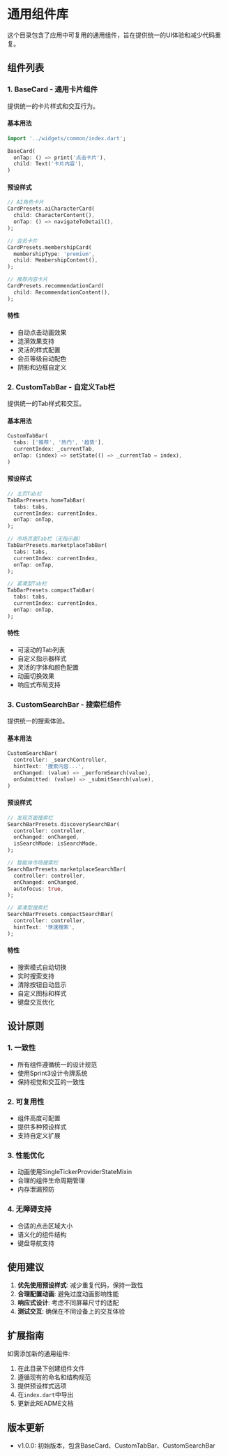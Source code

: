 # 通用组件库

这个目录包含了应用中可复用的通用组件，旨在提供统一的UI体验和减少代码重复。

## 组件列表

### 1. BaseCard - 通用卡片组件
提供统一的卡片样式和交互行为。

#### 基本用法
```dart
import '../widgets/common/index.dart';

BaseCard(
  onTap: () => print('点击卡片'),
  child: Text('卡片内容'),
)
```

#### 预设样式
```dart
// AI角色卡片
CardPresets.aiCharacterCard(
  child: CharacterContent(),
  onTap: () => navigateToDetail(),
);

// 会员卡片
CardPresets.membershipCard(
  membershipType: 'premium',
  child: MembershipContent(),
);

// 推荐内容卡片
CardPresets.recommendationCard(
  child: RecommendationContent(),
);
```

#### 特性
- 自动点击动画效果
- 涟漪效果支持
- 灵活的样式配置
- 会员等级自动配色
- 阴影和边框自定义

### 2. CustomTabBar - 自定义Tab栏
提供统一的Tab样式和交互。

#### 基本用法
```dart
CustomTabBar(
  tabs: ['推荐', '热门', '趋势'],
  currentIndex: _currentTab,
  onTap: (index) => setState(() => _currentTab = index),
)
```

#### 预设样式
```dart
// 主页Tab栏
TabBarPresets.homeTabBar(
  tabs: tabs,
  currentIndex: currentIndex,
  onTap: onTap,
);

// 市场页面Tab栏（无指示器）
TabBarPresets.marketplaceTabBar(
  tabs: tabs,
  currentIndex: currentIndex,
  onTap: onTap,
);

// 紧凑型Tab栏
TabBarPresets.compactTabBar(
  tabs: tabs,
  currentIndex: currentIndex,
  onTap: onTap,
);
```

#### 特性
- 可滚动的Tab列表
- 自定义指示器样式
- 灵活的字体和颜色配置
- 动画切换效果
- 响应式布局支持

### 3. CustomSearchBar - 搜索栏组件
提供统一的搜索体验。

#### 基本用法
```dart
CustomSearchBar(
  controller: _searchController,
  hintText: '搜索内容...',
  onChanged: (value) => _performSearch(value),
  onSubmitted: (value) => _submitSearch(value),
)
```

#### 预设样式
```dart
// 发现页面搜索栏
SearchBarPresets.discoverySearchBar(
  controller: controller,
  onChanged: onChanged,
  isSearchMode: isSearchMode,
);

// 智能体市场搜索栏
SearchBarPresets.marketplaceSearchBar(
  controller: controller,
  onChanged: onChanged,
  autofocus: true,
);

// 紧凑型搜索栏
SearchBarPresets.compactSearchBar(
  controller: controller,
  hintText: '快速搜索',
);
```

#### 特性
- 搜索模式自动切换
- 实时搜索支持
- 清除按钮自动显示
- 自定义图标和样式
- 键盘交互优化

## 设计原则

### 1. 一致性
- 所有组件遵循统一的设计规范
- 使用Sprint3设计令牌系统
- 保持视觉和交互的一致性

### 2. 可复用性
- 组件高度可配置
- 提供多种预设样式
- 支持自定义扩展

### 3. 性能优化
- 动画使用SingleTickerProviderStateMixin
- 合理的组件生命周期管理
- 内存泄漏预防

### 4. 无障碍支持
- 合适的点击区域大小
- 语义化的组件结构
- 键盘导航支持

## 使用建议

1. **优先使用预设样式**: 减少重复代码，保持一致性
2. **合理配置动画**: 避免过度动画影响性能
3. **响应式设计**: 考虑不同屏幕尺寸的适配
4. **测试交互**: 确保在不同设备上的交互体验

## 扩展指南

如需添加新的通用组件:

1. 在此目录下创建组件文件
2. 遵循现有的命名和结构规范
3. 提供预设样式选项
4. 在`index.dart`中导出
5. 更新此README文档

## 版本更新

- v1.0.0: 初始版本，包含BaseCard、CustomTabBar、CustomSearchBar